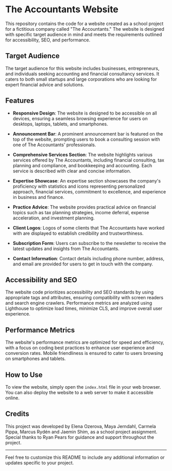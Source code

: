 # The Accountants Website

This repository contains the code for a website created as a school project for a fictitious company called "The Accountants." The website is designed with specific target audience in mind and meets the requirements outlined for accessibility, SEO, and performance.

## Target Audience

The target audience for this website includes businesses, entrepreneurs, and individuals seeking accounting and financial consultancy services. It caters to both small startups and large corporations who are looking for expert financial advice and solutions.

## Features

- **Responsive Design**: The website is designed to be accessible on all devices, ensuring a seamless browsing experience for users on desktops, laptops, tablets, and smartphones.

- **Announcement Bar**: A prominent announcement bar is featured on the top of the website, prompting users to book a consulting session with one of The Accountants' professionals.

- **Comprehensive Services Section**: The website highlights various services offered by The Accountants, including financial consulting, tax planning and compliance, and bookkeeping and accounting. Each service is described with clear and concise information.

- **Expertise Showcase**: An expertise section showcases the company's proficiency with statistics and icons representing personalized approach, financial services, commitment to excellence, and experience in business and finance.

- **Practice Advice**: The website provides practical advice on financial topics such as tax planning strategies, income deferral, expense acceleration, and investment planning.

- **Client Logos**: Logos of some clients that The Accountants have worked with are displayed to establish credibility and trustworthiness.

- **Subscription Form**: Users can subscribe to the newsletter to receive the latest updates and insights from The Accountants.

- **Contact Information**: Contact details including phone number, address, and email are provided for users to get in touch with the company.

## Accessibility and SEO

The website code prioritizes accessibility and SEO standards by using appropriate tags and attributes, ensuring compatibility with screen readers and search engine crawlers. Performance metrics are analyzed using Lighthouse to optimize load times, minimize CLS, and improve overall user experience.

## Performance Metrics

The website's performance metrics are optimized for speed and efficiency, with a focus on coding best practices to enhance user experience and conversion rates. Mobile friendliness is ensured to cater to users browsing on smartphones and tablets.

## How to Use

To view the website, simply open the `index.html` file in your web browser. You can also deploy the website to a web server to make it accessible online.

## Credits

This project was developed by Elena Ozerova, Maya Jerndahl, Carmela Pippa, Marcus Rydén and Jaemin Shim, as a school project assignment. Special thanks to Ryan Pears for guidance and support throughout the project.

---

Feel free to customize this README to include any additional information or updates specific to your project.
